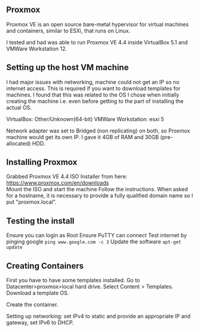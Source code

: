 ## Proxmox
Proxmox VE is an open source bare-metal hypervisor for virtual machines and containers, similar to ESXi, that runs on Linux.  

I tested and had was able to run Proxmox VE 4.4 inside VirtualBox 5.1 and VMWare Workstation 12.

## Setting up the host VM machine

I had major issues with networking, machine could not get an IP so no internet access. This is required if you want to download templates for machines. I found that this was related to the OS I chose when initially creating the machine i.e. even before getting to the part of installing the actual OS. 

VirtualBox: Other/Unknown(64-bit)
VMWare Workstation: esxi 5  

Network adapter was set to Bridged (non replicating) on both, so Proxmox machine would get its own IP.
I gave it 4GB of RAM and 30GB (pre-allocated) HDD.

## Installing Proxmox

Grabbed Proxmox VE 4.4 ISO Installer from here: https://www.proxmox.com/en/downloads  
Mount the ISO and start the machine
Follow the instructions. When asked for a hostname, it is necessary to provide a fully qualified domain name so I put "proxmox.local".

## Testing the install

Ensure you can login as Root
Ensure PuTTY can connect
Test internet by pinging google `ping www.google.com -c 3`
Update the software `apt-get update`

## Creating Containers

First you have to have some templates installed. Go to Datacenter>proxmox>local hard drive. Select Content > Templates. Download a template OS. 

Create the container.

Setting up networking: set IPv4 to static and provide an appropriate IP and gateway, set IPv6 to DHCP.
